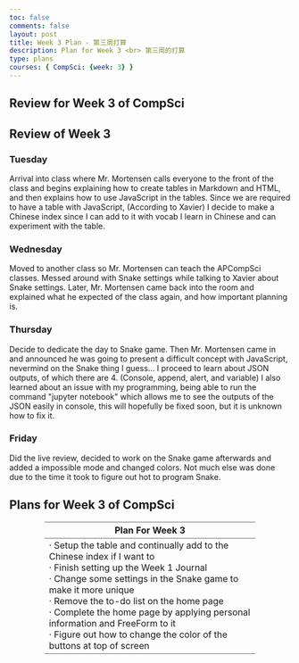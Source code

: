 ```yaml
---
toc: false
comments: false
layout: post
title: Week 3 Plan - 第三周打算
description: Plan for Week 3 <br> 第三周的打算
type: plans
courses: { CompSci: {week: 3} }
---
```

<style>
    table {
        border-collapse: collapse;
    }
    th, td {
        border: 1px solid #6e6e6e;
    }
    tr, td, th {
        border-left: none;
        border-right: none;
    }
    table.center {
        margin-left: auto; 
        margin-right: auto;
    }
</style>
## Review for Week 3 of CompSci

## Review of Week 3


### Tuesday
Arrival into class where Mr. Mortensen calls everyone to the front of the class and begins explaining how to create tables in Markdown and HTML, and then explains how to use JavaScript in the tables. Since we are required to have a table with JavaScript, (According to Xavier) I decide to make a Chinese index since I can add to it with vocab I learn in Chinese and can experiment with the table.

### Wednesday
Moved to another class so Mr. Mortensen can teach the APCompSci classes. Messed around with Snake settings while talking to Xavier about Snake settings. Later, Mr. Mortensen came back into the room and explained what he expected of the class again, and how important planning is.

### Thursday
Decide to dedicate the day to Snake game. Then Mr. Mortensen came in and announced he was going to present a difficult concept with JavaScript, nevermind on the Snake thing I guess...
I proceed to learn about JSON outputs, of which there are 4. (Console, append, alert, and variable) I also learned about an issue with my programming, being able to run the command "jupyter notebook" which allows me to see the outputs of the JSON easily in console, this will hopefully be fixed soon, but it is unknown how to fix it.

### Friday
Did the live review, decided to work on the Snake game afterwards and added a impossible mode and changed colors. Not much else was done due to the time it took to figure out hot to program Snake.

## Plans for Week 3 of CompSci
<table class="center" style="width:75%">
    <tr>
        <th style="text-align:center">Plan For Week 3</th>
    </tr>
    <tr style="height:200px">
        <td><span>&#183;</span> Setup the table and continually add to the Chinese index if I want to
        <br><span>&#183;</span> Finish setting up the Week 1 Journal
        <br><span>&#183;</span> Change some settings in the Snake game to make it more unique
        <br><span>&#183;</span> Remove the to-do list on the home page
        <br><span>&#183;</span> Complete the home page by applying personal information and FreeForm to it
        <br><span>&#183;</span> Figure out how to change the color of the buttons at top of screen
        </td>
    </tr>
</table> 